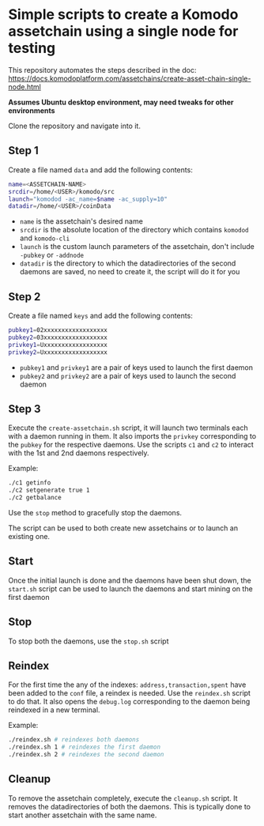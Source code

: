 # Simple scripts to create a Komodo assetchain using a single node for testing

This repository automates the steps described in the doc: https://docs.komodoplatform.com/assetchains/create-asset-chain-single-node.html

**Assumes Ubuntu desktop environment, may need tweaks for other environments**

Clone the repository and navigate into it.

## Step 1

Create a file named `data` and add the following contents:

```bash
name=<ASSETCHAIN-NAME>
srcdir=/home/<USER>/komodo/src
launch="komodod -ac_name=$name -ac_supply=10"
datadir=/home/<USER>/coinData
```

- `name` is the assetchain's desired name
- `srcdir` is the absolute location of the directory which contains `komodod` and `komodo-cli`
- `launch` is the custom launch parameters of the assetchain, don't include `-pubkey` or `-addnode`
- `datadir` is the directory to which the datadirectories of the second daemons are saved, no need to create it, the script will do it for you

## Step 2

Create a file named `keys` and add the following contents:

```bash
pubkey1=02xxxxxxxxxxxxxxxxxx
pubkey2=03xxxxxxxxxxxxxxxxxx
privkey1=Uxxxxxxxxxxxxxxxxxx
privkey2=Uxxxxxxxxxxxxxxxxxx
```

- `pubkey1` and `privkey1` are a pair of keys used to launch the first daemon
- `pubkey2` and `privkey2` are a pair of keys used to launch the second daemon

## Step 3

Execute the `create-assetchain.sh` script, it will launch two terminals each with a daemon running in them.
It also imports the `privkey` corresponding to the `pubkey` for the respective daemons.
Use the scripts `c1` and `c2` to interact with the 1st and 2nd daemons respectively.

Example:

```bash
./c1 getinfo
./c2 setgenerate true 1
./c2 getbalance
```

Use the `stop` method to gracefully stop the daemons.

The script can be used to both create new assetchains or to launch an existing one.

## Start

Once the initial launch is done and the daemons have been shut down, the `start.sh` script can be used to launch the daemons and start mining on the first daemon

## Stop

To stop both the daemons, use the `stop.sh` script

## Reindex

For the first time the any of the indexes: `address,transaction,spent` have been added to the `conf` file, a reindex is needed. Use the `reindex.sh` script to do that. It also opens the `debug.log` corresponding to the daemon being reindexed in a new terminal.

Example:

```bash
./reindex.sh # reindexes both daemons
./reindex.sh 1 # reindexes the first daemon
./reindex.sh 2 # reindexes the second daemon
```

## Cleanup

To remove the assetchain completely, execute the `cleanup.sh` script. It removes the datadirectories of both the daemons. This is typically done to start another assetchain with the same name.
